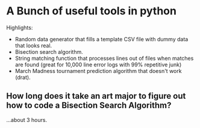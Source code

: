 # A Bunch of useful tools in python

Highlights:
* Random data generator that fills a template CSV file with dummy data that looks real.
* Bisection search algorithm. 
* String matching function that processes lines out of files when matches are found (great for 10,000 line error logs with 99% repetitive junk)
* March Madness tournament prediction algorithm that doesn't work (drat).

## How long does it take an art major to figure out how to code a Bisection Search Algorithm?

...about 3 hours. 
